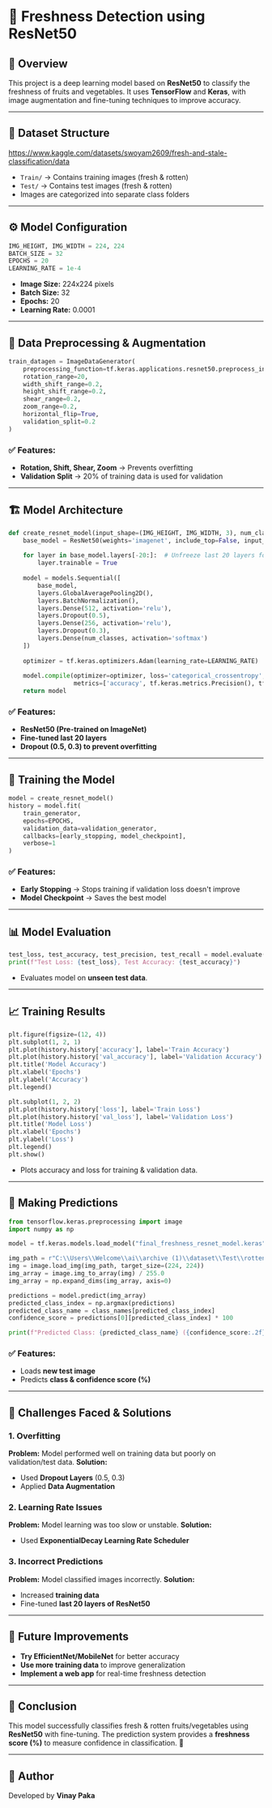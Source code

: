 # 🍎 Freshness Detection using ResNet50

## 📌 Overview
This project is a deep learning model based on **ResNet50** to classify the freshness of fruits and vegetables. It uses **TensorFlow** and **Keras**, with image augmentation and fine-tuning techniques to improve accuracy.

---

## 📂 Dataset Structure
https://www.kaggle.com/datasets/swoyam2609/fresh-and-stale-classification/data
- `Train/` → Contains training images (fresh & rotten)
- `Test/` → Contains test images (fresh & rotten)
- Images are categorized into separate class folders

---

## ⚙️ Model Configuration
```python
IMG_HEIGHT, IMG_WIDTH = 224, 224
BATCH_SIZE = 32
EPOCHS = 20
LEARNING_RATE = 1e-4
```

- **Image Size:** 224x224 pixels
- **Batch Size:** 32
- **Epochs:** 20
- **Learning Rate:** 0.0001

---

## 🔄 Data Preprocessing & Augmentation
```python
train_datagen = ImageDataGenerator(
    preprocessing_function=tf.keras.applications.resnet50.preprocess_input,
    rotation_range=20,
    width_shift_range=0.2,
    height_shift_range=0.2,
    shear_range=0.2,
    zoom_range=0.2,
    horizontal_flip=True,
    validation_split=0.2
)
```
### ✅ Features:
- **Rotation, Shift, Shear, Zoom** → Prevents overfitting
- **Validation Split** → 20% of training data is used for validation

---

## 🏗️ Model Architecture
```python
def create_resnet_model(input_shape=(IMG_HEIGHT, IMG_WIDTH, 3), num_classes=NUM_CLASSES):
    base_model = ResNet50(weights='imagenet', include_top=False, input_shape=input_shape)
    
    for layer in base_model.layers[-20:]:  # Unfreeze last 20 layers for fine-tuning
        layer.trainable = True
    
    model = models.Sequential([
        base_model,
        layers.GlobalAveragePooling2D(),
        layers.BatchNormalization(),
        layers.Dense(512, activation='relu'),
        layers.Dropout(0.5),
        layers.Dense(256, activation='relu'),
        layers.Dropout(0.3),
        layers.Dense(num_classes, activation='softmax')
    ])
    
    optimizer = tf.keras.optimizers.Adam(learning_rate=LEARNING_RATE)
    
    model.compile(optimizer=optimizer, loss='categorical_crossentropy', 
                  metrics=['accuracy', tf.keras.metrics.Precision(), tf.keras.metrics.Recall()])
    return model
```
### ✅ Features:
- **ResNet50 (Pre-trained on ImageNet)**
- **Fine-tuned last 20 layers**
- **Dropout (0.5, 0.3) to prevent overfitting**

---

## 🚀 Training the Model
```python
model = create_resnet_model()
history = model.fit(
    train_generator,
    epochs=EPOCHS,
    validation_data=validation_generator,
    callbacks=[early_stopping, model_checkpoint],
    verbose=1
)
```
### ✅ Features:
- **Early Stopping** → Stops training if validation loss doesn't improve
- **Model Checkpoint** → Saves the best model

---

## 📊 Model Evaluation
```python
test_loss, test_accuracy, test_precision, test_recall = model.evaluate(test_generator)
print(f"Test Loss: {test_loss}, Test Accuracy: {test_accuracy}")
```
- Evaluates model on **unseen test data**.

---

## 📈 Training Results
```python
plt.figure(figsize=(12, 4))
plt.subplot(1, 2, 1)
plt.plot(history.history['accuracy'], label='Train Accuracy')
plt.plot(history.history['val_accuracy'], label='Validation Accuracy')
plt.title('Model Accuracy')
plt.xlabel('Epochs')
plt.ylabel('Accuracy')
plt.legend()

plt.subplot(1, 2, 2)
plt.plot(history.history['loss'], label='Train Loss')
plt.plot(history.history['val_loss'], label='Validation Loss')
plt.title('Model Loss')
plt.xlabel('Epochs')
plt.ylabel('Loss')
plt.legend()
plt.show()
```
- Plots accuracy and loss for training & validation data.

---

## 🎯 Making Predictions
```python
from tensorflow.keras.preprocessing import image
import numpy as np

model = tf.keras.models.load_model("final_freshness_resnet_model.keras")

img_path = r"C:\\Users\\Welcome\\ai\\archive (1)\\dataset\\Test\\rottenapples\\a_r086.png"
img = image.load_img(img_path, target_size=(224, 224))
img_array = image.img_to_array(img) / 255.0
img_array = np.expand_dims(img_array, axis=0)

predictions = model.predict(img_array)
predicted_class_index = np.argmax(predictions)
predicted_class_name = class_names[predicted_class_index]
confidence_score = predictions[0][predicted_class_index] * 100

print(f"Predicted Class: {predicted_class_name} ({confidence_score:.2f}% confidence)")
```
### ✅ Features:
- Loads **new test image**
- Predicts **class & confidence score (%)**

---

## 🚨 Challenges Faced & Solutions
### **1. Overfitting**
**Problem:** Model performed well on training data but poorly on validation/test data.
**Solution:**
- Used **Dropout Layers** (0.5, 0.3)
- Applied **Data Augmentation**

### **2. Learning Rate Issues**
**Problem:** Model learning was too slow or unstable.
**Solution:**
- Used **ExponentialDecay Learning Rate Scheduler**

### **3. Incorrect Predictions**
**Problem:** Model classified images incorrectly.
**Solution:**
- Increased **training data**
- Fine-tuned **last 20 layers of ResNet50**

---

## 📌 Future Improvements
- **Try EfficientNet/MobileNet** for better accuracy
- **Use more training data** to improve generalization
- **Implement a web app** for real-time freshness detection

---

## 🏁 Conclusion
This model successfully classifies fresh & rotten fruits/vegetables using **ResNet50** with fine-tuning. The prediction system provides a **freshness score (%)** to measure confidence in classification. 🚀

---

## 📜 Author
Developed by **Vinay Paka**

